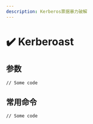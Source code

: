 ```yaml
---
description: Kerberos票据暴力破解
---
```


# ✔️ Kerberoast

## 参数

```
// Some code
```

## 常用命令

```bash
// Some code
```

